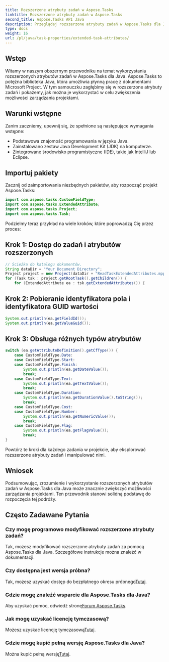 ```yaml
---
title: Rozszerzone atrybuty zadań w Aspose.Tasks
linktitle: Rozszerzone atrybuty zadań w Aspose.Tasks
second_title: Aspose.Tasks API Java
description: Przeglądaj rozszerzone atrybuty zadań w Aspose.Tasks dla Java. Przewodnik krok po kroku, często zadawane pytania i wsparcie. Zoptymalizuj zarządzanie projektami już dziś!
type: docs
weight: 16
url: /pl/java/task-properties/extended-task-attributes/
---
```

## Wstęp
Witamy w naszym obszernym przewodniku na temat wykorzystania rozszerzonych atrybutów zadań w Aspose.Tasks dla Java. Aspose.Tasks to potężna biblioteka Java, która umożliwia płynną pracę z dokumentami Microsoft Project. W tym samouczku zagłębimy się w rozszerzone atrybuty zadań i pokażemy, jak można je wykorzystać w celu zwiększenia możliwości zarządzania projektami.
## Warunki wstępne
Zanim zaczniemy, upewnij się, że spełnione są następujące wymagania wstępne:
- Podstawowa znajomość programowania w języku Java.
- Zainstalowano zestaw Java Development Kit (JDK) na komputerze.
- Zintegrowane środowisko programistyczne (IDE), takie jak IntelliJ lub Eclipse.
## Importuj pakiety
Zacznij od zaimportowania niezbędnych pakietów, aby rozpocząć projekt Aspose.Tasks:
```java
import com.aspose.tasks.CustomFieldType;
import com.aspose.tasks.ExtendedAttribute;
import com.aspose.tasks.Project;
import com.aspose.tasks.Task;
```
Podzielmy teraz przykład na wiele kroków, które poprowadzą Cię przez proces:
## Krok 1: Dostęp do zadań i atrybutów rozszerzonych
```java
// Ścieżka do katalogu dokumentów.
String dataDir = "Your Document Directory";
Project project = new Project(dataDir + "ReadTaskExtendedAttributes.mpp");
for (Task tsk : project.getRootTask().getChildren()) {
    for (ExtendedAttribute ea : tsk.getExtendedAttributes()) {
```
## Krok 2: Pobieranie identyfikatora pola i identyfikatora GUID wartości
```java
System.out.println(ea.getFieldId());
System.out.println(ea.getValueGuid());
```
## Krok 3: Obsługa różnych typów atrybutów
```java
switch (ea.getAttributeDefinition().getCfType()) {
    case CustomFieldType.Date:
    case CustomFieldType.Start:
    case CustomFieldType.Finish:
        System.out.println(ea.getDateValue());
        break;
    case CustomFieldType.Text:
        System.out.println(ea.getTextValue());
        break;
    case CustomFieldType.Duration:
        System.out.println(ea.getDurationValue().toString());
        break;
    case CustomFieldType.Cost:
    case CustomFieldType.Number:
        System.out.println(ea.getNumericValue());
        break;
    case CustomFieldType.Flag:
        System.out.println(ea.getFlagValue());
        break;
}
```
Powtórz te kroki dla każdego zadania w projekcie, aby eksplorować rozszerzone atrybuty zadań i manipulować nimi.
## Wniosek
Podsumowując, zrozumienie i wykorzystanie rozszerzonych atrybutów zadań w Aspose.Tasks dla Java może znacznie zwiększyć możliwości zarządzania projektami. Ten przewodnik stanowi solidną podstawę do rozpoczęcia tej podróży.
## Często Zadawane Pytania
### Czy mogę programowo modyfikować rozszerzone atrybuty zadań?
Tak, możesz modyfikować rozszerzone atrybuty zadań za pomocą Aspose.Tasks dla Java. Szczegółowe instrukcje można znaleźć w dokumentacji.
### Czy dostępna jest wersja próbna?
 Tak, możesz uzyskać dostęp do bezpłatnego okresu próbnego[Tutaj](https://releases.aspose.com/).
### Gdzie mogę znaleźć wsparcie dla Aspose.Tasks dla Java?
 Aby uzyskać pomoc, odwiedź stronę[Forum Aspose.Tasks](https://forum.aspose.com/c/tasks/15).
### Jak mogę uzyskać licencję tymczasową?
 Możesz uzyskać licencję tymczasową[Tutaj](https://purchase.aspose.com/temporary-license/).
### Gdzie mogę kupić pełną wersję Aspose.Tasks dla Java?
 Można kupić pełną wersję[Tutaj](https://purchase.aspose.com/buy).